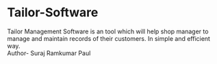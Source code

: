 # Tailor-Software
Tailor Management Software is an tool which will help shop manager to manage and maintain records of their customers. In simple and efficient way.
<br>
Author- Suraj Ramkumar Paul
